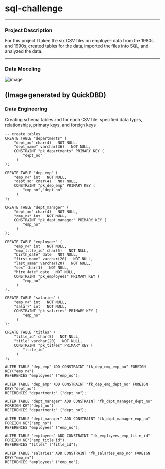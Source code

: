 # sql-challenge
---
### Project Description
For this project I taken the six CSV files on employee data from the 1980s and 1990s, created tables for the data, imported the files into SQL, and analyzed the data.  

---
### Data Modeling
![image](https://github.com/Faith-Hall/sql-challenge/assets/135525815/62490812-c5e6-4063-82e0-58d34a2bceb9)

(Image generated by QuickDBD)
---
### Data Engineering
Creating schema tables and for each CSV file: specified data types, relationships, primary keys, and foreign keys

```
-- create tables
CREATE TABLE "departments" (
    "dept_no" char(4)   NOT NULL,
    "dept_name" varchar(36)   NOT NULL,
    CONSTRAINT "pk_departments" PRIMARY KEY (
        "dept_no"
     )
);

CREATE TABLE "dep_emp" (
    "emp_no" int   NOT NULL,
    "dept_no" char(4)   NOT NULL,
    CONSTRAINT "pk_dep_emp" PRIMARY KEY (
        "emp_no","dept_no"
     )
);

CREATE TABLE "dept_manager" (
    "dept_no" char(4)   NOT NULL,
    "emp_no" int   NOT NULL,
    CONSTRAINT "pk_dept_manager" PRIMARY KEY (
        "emp_no"
     )
);

CREATE TABLE "employees" (
    "emp_no" int   NOT NULL,
    "emp_title_id" char(5)   NOT NULL,
    "birth_date" date   NOT NULL,
    "first_name" varchar(20)   NOT NULL,
    "last_name" varchar(20)   NOT NULL,
    "sex" char(1)   NOT NULL,
    "hire_date" date   NOT NULL,
    CONSTRAINT "pk_employees" PRIMARY KEY (
        "emp_no"
     )
);

CREATE TABLE "salaries" (
    "emp_no" int   NOT NULL,
    "salary" int   NOT NULL,
    CONSTRAINT "pk_salaries" PRIMARY KEY (
        "emp_no"
     )
);

CREATE TABLE "titles" (
    "title_id" char(5)   NOT NULL,
    "title" varchar(20)   NOT NULL,
    CONSTRAINT "pk_titles" PRIMARY KEY (
        "title_id"
     )
);

ALTER TABLE "dep_emp" ADD CONSTRAINT "fk_dep_emp_emp_no" FOREIGN KEY("emp_no")
REFERENCES "employees" ("emp_no");

ALTER TABLE "dep_emp" ADD CONSTRAINT "fk_dep_emp_dept_no" FOREIGN KEY("dept_no")
REFERENCES "departments" ("dept_no");

ALTER TABLE "dept_manager" ADD CONSTRAINT "fk_dept_manager_dept_no" FOREIGN KEY("dept_no")
REFERENCES "departments" ("dept_no");

ALTER TABLE "dept_manager" ADD CONSTRAINT "fk_dept_manager_emp_no" FOREIGN KEY("emp_no")
REFERENCES "employees" ("emp_no");

ALTER TABLE "employees" ADD CONSTRAINT "fk_employees_emp_title_id" FOREIGN KEY("emp_title_id")
REFERENCES "titles" ("title_id");

ALTER TABLE "salaries" ADD CONSTRAINT "fk_salaries_emp_no" FOREIGN KEY("emp_no")
REFERENCES "employees" ("emp_no");
```
